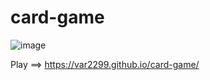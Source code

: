# card-game

![image](https://github.com/user-attachments/assets/192a67f5-493f-4773-a09a-7eba3475c62f)


Play ==> https://var2299.github.io/card-game/
